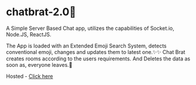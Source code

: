 # chatbrat-2.0🌳

A Simple Server Based Chat app, utilizes the capabilities of Socket.io, Node.JS, ReactJS.

The App is loaded with an Extended Emoji Search System, detects conventional emoji, changes and updates them to latest one.✨✨
Chat Brat creates rooms according to the users requirements. And Deletes the data as soon as, everyone leaves.👥

Hosted - [Click here](https://vigorous-mccarthy-7cc7e9.netlify.app/)
